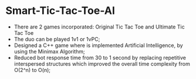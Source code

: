 # Smart-Tic-Tac-Toe-AI

* There are 2 games incorporated: Original Tic Tac Toe and Ultimate Tic Tac Toe
* The duo can be played 1v1 or 1vPC;
* Designed a C++ game where is implemented Artificial Intelligence, by using the Minimax Algorithm;
* Reduced bot response time from 30 to 1 second by replacing repetitive interspersed structures which improved the overall time complexity from O(2^n) to O(n);
